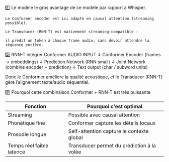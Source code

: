 1️⃣ Le modèle 
    le gros avantage de ce modèle par rapport à Whisper.

    Le Conformer encoder est ici adapté en causal attention (streaming possible).

    Le Transducer (RNN-T) est nativement streaming-compatible :

    il prédit un token à chaque frame audio, sans devoir attendre la séquence entière.

2️⃣ RNN-T intégrer Conformer
    AUDIO INPUT
        ↓
    Conformer Encoder (frames → embeddings)
        ↓
    Prediction Network (RNN small)
        ↓
    Joint Network (combine encoder + prediction)
        ↓
    Text output (char / subword units)

Donc le Conformer améliore la qualité acoustique,
et le Transducer (RNN-T) gère l’alignement texte/audio séquentiel.

3️⃣ Pourquoi cette combinaison Conformer + RNN-T est très puissante

| Fonction                  | Pourquoi c'est optimal                     |
| ------------------------- | ------------------------------------------ |
| Streaming                 | Possible avec causal attention             |
| Phonétique fine           | Conformer capture les détails locaux       |
| Prosodie longue           | Self-attention capture le contexte global  |
| Temps réel faible latence | Transducer permet du prédiction à la volée |

